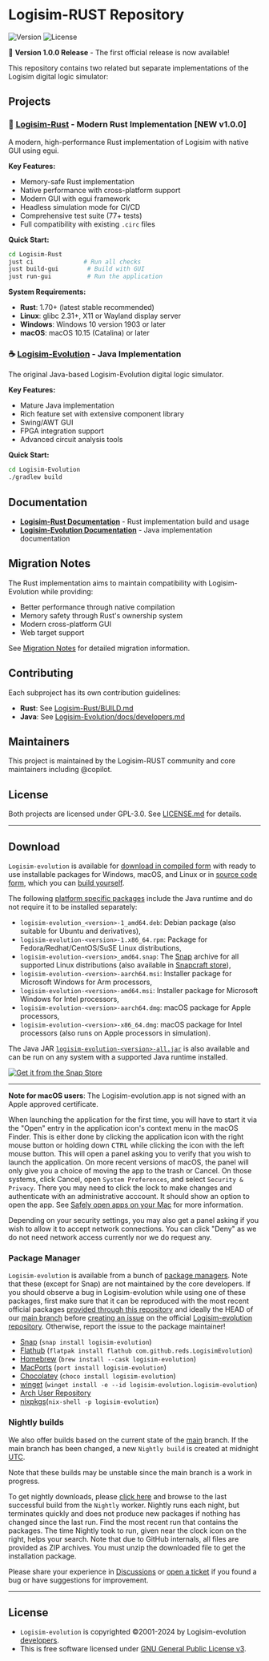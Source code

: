 # Logisim-RUST Repository

![Version](https://img.shields.io/badge/version-1.0.0-blue)
![License](https://img.shields.io/badge/license-GPL--3.0--or--later-green)

🎉 **Version 1.0.0 Release** - The first official release is now available!

This repository contains two related but separate implementations of the Logisim digital logic simulator:

## Projects

### 🦀 [Logisim-Rust](./Logisim-Rust/) - Modern Rust Implementation **[NEW v1.0.0]**

A modern, high-performance Rust implementation of Logisim with native GUI using egui.

**Key Features:**
- Memory-safe Rust implementation
- Native performance with cross-platform support
- Modern GUI with egui framework
- Headless simulation mode for CI/CD
- Comprehensive test suite (77+ tests)
- Full compatibility with existing `.circ` files

**Quick Start:**
```bash
cd Logisim-Rust
just ci              # Run all checks
just build-gui        # Build with GUI
just run-gui          # Run the application
```

**System Requirements:**
- **Rust**: 1.70+ (latest stable recommended)
- **Linux**: glibc 2.31+, X11 or Wayland display server
- **Windows**: Windows 10 version 1903 or later
- **macOS**: macOS 10.15 (Catalina) or later

### ☕ [Logisim-Evolution](./Logisim-Evolution/) - Java Implementation

The original Java-based Logisim-Evolution digital logic simulator.

**Key Features:**
- Mature Java implementation
- Rich feature set with extensive component library
- Swing/AWT GUI
- FPGA integration support
- Advanced circuit analysis tools

**Quick Start:**
```bash
cd Logisim-Evolution  
./gradlew build
```

## Documentation

- **[Logisim-Rust Documentation](./Logisim-Rust/BUILD.md)** - Rust implementation build and usage
- **[Logisim-Evolution Documentation](./Logisim-Evolution/docs/)** - Java implementation documentation

## Migration Notes

The Rust implementation aims to maintain compatibility with Logisim-Evolution while providing:
- Better performance through native compilation
- Memory safety through Rust's ownership system
- Modern cross-platform GUI
- Web target support

See [Migration Notes](./Logisim-Rust/docs/MIGRATION_NOTES.md) for detailed migration information.

## Contributing

Each subproject has its own contribution guidelines:
- **Rust**: See [Logisim-Rust/BUILD.md](./Logisim-Rust/BUILD.md#contributing)
- **Java**: See [Logisim-Evolution/docs/developers.md](./Logisim-Evolution/docs/developers.md)

## Maintainers

This project is maintained by the Logisim-RUST community and core maintainers including @copilot.

## License

Both projects are licensed under GPL-3.0. See [LICENSE.md](./LICENSE.md) for details.

---

## Download ###

`Logisim-evolution` is available for
[download in compiled form](https://github.com/logisim-evolution/logisim-evolution/releases)
with ready to use installable packages for Windows, macOS, and Linux
or in [source code form](https://github.com/logisim-evolution), which you can [build yourself](docs/developers.md).

The following [platform specific packages](https://github.com/logisim-evolution/logisim-evolution/releases)
include the Java runtime and do not require it to be installed separately:

* `logisim-evolution_<version>-1_amd64.deb`: Debian package (also suitable for Ubuntu and derivatives),
* `logisim-evolution-<version>-1.x86_64.rpm`: Package for Fedora/Redhat/CentOS/SuSE Linux distributions,
* `logisim-evolution-<version>_amd64.snap`: The [Snap](https://snapcraft.io/docs) archive for all
  supported Linux distributions (also available in [Snapcraft store](https://snapcraft.io/logisim-evolution)),
* `logisim-evolution-<version>-aarch64.msi`: Installer package for Microsoft Windows for Arm processors,
* `logisim-evolution-<version>-amd64.msi`: Installer package for Microsoft Windows for Intel processors,
* `logisim-evolution-<version>-aarch64.dmg`: macOS package for Apple processors,
* `logisim-evolution-<version>-x86_64.dmg`: macOS package for Intel processors (also runs on Apple processors in simulation).

The Java JAR [`logisim-evolution-<version>-all.jar`](https://github.com/logisim-evolution/logisim-evolution/releases)
is also available and can be run on any system with a supported Java runtime installed.

[![Get it from the Snap Store](https://snapcraft.io/static/images/badges/en/snap-store-black.svg)](https://snapcraft.io/logisim-evolution)

---

**Note for macOS users**:
The Logisim-evolution.app is not signed with an Apple approved certificate.

When launching the application for the first time, you will have to start it via the "Open" entry in the
application icon's context menu in the macOS Finder. This is either done by clicking the application
icon with the right mouse button or holding down <kbd>CTRL</kbd> while clicking the icon with the
left mouse button. This will open a panel asking you to verify that you wish to launch the application.
On more recent versions of macOS, the panel will only give you a choice of moving the app to the trash or Cancel.
On those systems, click Cancel, open `System Preferences`, and select `Security & Privacy`.
There you may need to click the lock to make changes and authenticate with an administrative acccount.
It should show an option to open the app.
See [Safely open apps on your Mac](https://support.apple.com/en-us/HT202491) for more information.

Depending on your security settings, you may also get a panel asking if you wish to allow it to accept
network connections. You can click "Deny" as we do not need network access currently nor we do request any.

### Package Manager ###

`Logisim-evolution` is available from a bunch of [package managers](https://repology.org/project/logisim-evolution/versions).
Note that these (except for Snap) are not maintained by the core developers.
If you should observe a bug in Logisim-evolution while using one of these packages,
first make sure that it can be reproduced with the most recent official packages
[provided through this repository](https://github.com/logisim-evolution/logisim-evolution/releases)
and ideally the HEAD of our [main branch](https://github.com/logisim-evolution/logisim-evolution/tree/main)
before [creating an issue](https://github.com/logisim-evolution/logisim-evolution/issues) on
the official [Logisim-evolution repository](https://github.com/logisim-evolution/logisim-evolution).
Otherwise, report the issue to the package maintainer!

* [Snap](https://snapcraft.io/logisim-evolution) (`snap install logisim-evolution`)
* [Flathub](https://flathub.org/apps/details/com.github.reds.LogisimEvolution) (`flatpak install flathub com.github.reds.LogisimEvolution`)
* [Homebrew](https://formulae.brew.sh/cask/logisim-evolution) (`brew install --cask logisim-evolution`)
* [MacPorts](https://ports.macports.org/port/logisim-evolution/details/) (`port install logisim-evolution`)
* [Chocolatey](https://community.chocolatey.org/packages/logisim-evolution) (`choco install logisim-evolution`)
* [winget](https://winget.run/pkg/logisim-evolution/logisim-evolution) (`winget install -e --id logisim-evolution.logisim-evolution`)
* [Arch User Repository](https://aur.archlinux.org/packages/logisim-evolution)
* [nixpkgs](https://search.nixos.org/packages?channel=24.05&show=logisim-evolution)(`nix-shell -p logisim-evolution`)

### Nightly builds ###

We also offer builds based on the current state of the
[main](https://github.com/logisim-evolution/logisim-evolution/tree/main) branch.
If the main branch has been changed,
a new `Nightly build` is created at midnight [UTC](https://en.wikipedia.org/wiki/Coordinated_Universal_Time).

Note that these builds may be unstable since the main branch is a work in progress.

To get nightly downloads, please
[click here](https://github.com/logisim-evolution/logisim-evolution/actions/workflows/nightly.yml)
and browse to the last successful build from the `Nightly` worker.
Nightly runs each night, but terminates quickly and does not produce new packages if nothing has changed since the last run.
Find the most recent run that contains the packages.
The time Nightly took to run, given near the clock icon on the right, helps your search.
Note that due to GitHub internals, all files are provided as ZIP archives.
You must unzip the downloaded file to get the installation package.

Please share your experience in [Discussions](https://github.com/logisim-evolution/logisim-evolution/discussions)
or [open a ticket](https://github.com/logisim-evolution/logisim-evolution/issues)
if you found a bug or have suggestions for improvement.

---

## License ##

* `Logisim-evolution` is copyrighted ©2001-2024 by Logisim-evolution [developers](docs/credits.md).
* This is free software licensed under [GNU General Public License v3](https://www.gnu.org/licenses/gpl-3.0.en.html).
